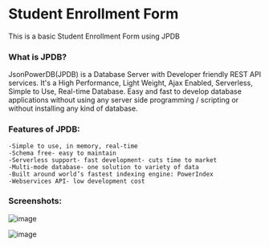 # Student Enrollment Form

This is a basic Student Enrollment Form using JPDB

### What is JPDB?
JsonPowerDB(JPDB) is a Database Server with Developer friendly REST API services. It's a High Performance, Light Weight, Ajax Enabled, Serverless, Simple to Use, Real-time Database.
Easy and fast to develop database applications without using any server side programming / scripting or without installing any kind of database.

### Features of JPDB:
    -Simple to use, in memory, real-time
    -Schema free- easy to maintain
    -Serverless support- fast development- cuts time to market
    -Multi-mode database- one solution to variety of data
    -Built around world’s fastest indexing engine: PowerIndex
    -Webservices API- low development cost

### Screenshots:
![image](https://user-images.githubusercontent.com/124817917/232205188-edf10ade-5f86-4784-99d9-a9d79f6eba04.png)

![image](https://user-images.githubusercontent.com/124817917/232205327-4b8dfd1c-c2dd-417b-809d-679683b240b0.png)
